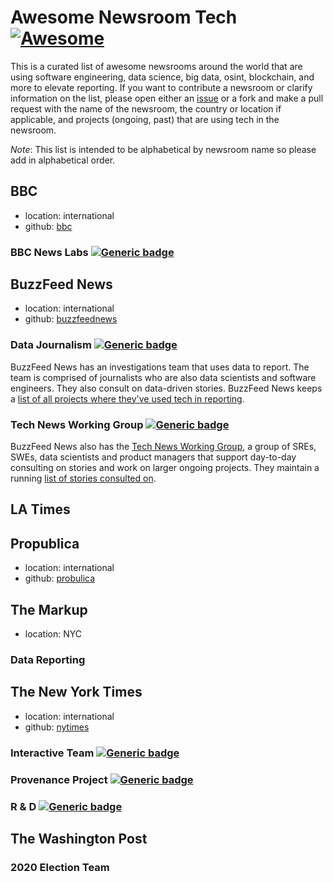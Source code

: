 # Awesome Newsroom Tech [![Awesome](https://awesome.re/badge.svg)](https://awesome.re)

This is a curated list of awesome newsrooms around the world that are using software engineering, data science, big data, osint, blockchain, and more to elevate reporting. If you want to contribute a newsroom or clarify information on the list, please open either an [issue](https://github.com/loganmeetsworld/awesome-newsroom-tech/issues/new) or a fork and make a pull request with the name of the newsroom, the country or location if applicable, and projects (ongoing, past) that are using tech in the newsroom.

_Note_: This list is intended to be alphabetical by newsroom name so please add in alphabetical order.

## BBC

* location: international
* github: [bbc](https://github.com/bbc)

### BBC News Labs [![Generic badge](https://img.shields.io/badge/status-active-green.svg)](https://bbcnewslabs.co.uk/)

## BuzzFeed News

* location: international
* github: [buzzfeednews](https://github.com/BuzzFeedNews)

### Data Journalism [![Generic badge](https://img.shields.io/badge/status-active-green.svg)](https://github.com/buzzfeednews)

BuzzFeed News has an investigations team that uses data to report. The team is comprised of journalists who are also data scientists and software engineers. They also consult on data-driven stories. BuzzFeed News keeps a [list of all projects where they've used tech in reporting](https://github.com/buzzfeednews/everything).

### Tech News Working Group [![Generic badge](https://img.shields.io/badge/status-active-green.svg)](https://www.buzzfeed.com/badge/technewsworkinggroup)

BuzzFeed News also has the [Tech News Working Group](https://tech.buzzfeed.com/tech-and-news-working-group-7dabaaa38e45), a group of SREs, SWEs, data scientists and product managers that support day-to-day consulting on stories and work on larger ongoing projects. They maintain a running [list of stories consulted on](https://www.buzzfeed.com/badge/technewsworkinggroup).

## LA Times

## Propublica

* location: international
* github: [probulica](https://github.com/propublica)

## The Markup

* location: NYC

### Data Reporting

## The New York Times

* location: international
* github: [nytimes](https://github.com/nytimes)

### Interactive Team [![Generic badge](https://img.shields.io/badge/status-active-green.svg)](https://github.com/newsdev)

### Provenance Project [![Generic badge](https://img.shields.io/badge/status-active-green.svg)](https://www.nytco.com/press/nyt-news-provenance-project/)

### R & D [![Generic badge](https://img.shields.io/badge/status-pending-yellow.svg)](https://nytlabs.com/)

## The Washington Post

### 2020 Election Team
